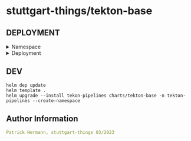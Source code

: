 # stuttgart-things/tekton-base

## DEPLOYMENT

<details><summary>Namespace</summary>

```yaml
apiVersion: v1
kind: Namespace
metadata:
  name: tekton-pipelines
  labels:
    app.kubernetes.io/instance: default
    app.kubernetes.io/part-of: tekton-pipelines
    pod-security.kubernetes.io/enforce: restricted
```

</details>


<details><summary>Deployment</summary>

```bash
TKN_BASE_VERSION=0.50.15
helm upgrade --install tekon-pipelines \
https://github.com/stuttgart-things/stuttgart-things/releases/download/tekton-base-v${TKN_BASE_VERSION}/tekton-base-v${TKN_BASE_VERSION}.tgz \
-n tekton-pipelines --create-namespace
```

</details>


## DEV

```
helm dep update
helm template .
helm upgrade --install tekon-pipelines charts/tekton-base -n tekton-pipelines --create-namespace
```

Author Information
------------------

```yaml
Patrick Hermann, stuttgart-things 03/2023
```